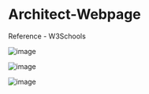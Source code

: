 # Architect-Webpage

Reference - W3Schools

![image](https://github.com/priyanshishah20/Architect-Webpage/assets/92794107/836c8074-8f31-4094-8a55-a727f36a3bd9)

![image](https://github.com/priyanshishah20/Architect-Webpage/assets/92794107/c9b62ac8-4a4a-4300-ad39-5e4c36cea446)

![image](https://github.com/priyanshishah20/Architect-Webpage/assets/92794107/e6c44cb6-c70f-4369-b9ff-f2db99f3543c)

